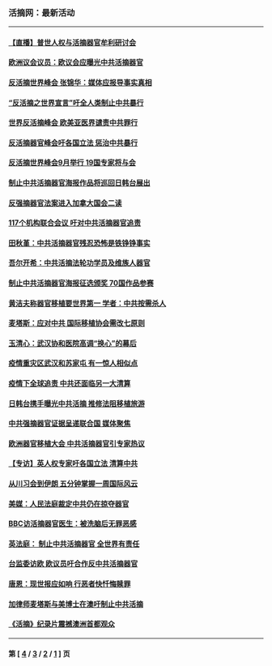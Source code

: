 ### 活摘网：最新活动
---
#### [【直播】普世人权与活摘器官牟利研讨会](../../pages/nf5883/n13425146.md?02170430) 
#### [欧洲议会议员：欧议会应曝光中共活摘器官](../../pages/nf5883/n13336571.md?02170430) 
#### [反活摘世界峰会 张锦华：媒体应报导事实真相](../../pages/nf5883/n13278502.md?02170430) 
#### [“反活摘之世界宣言”吁全人类制止中共暴行](../../pages/nf5883/n13259730.md?02170430) 
#### [世界反活摘峰会 欧美亚医界谴责中共罪行](../../pages/nf5883/n13253550.md?02170430) 
#### [反活摘器官峰会吁各国立法 惩治中共暴行](../../pages/nf5883/n13245052.md?02170430) 
#### [反活摘世界峰会9月举行 19国专家将与会](../../pages/nf5883/n13201492.md?02170430) 
#### [制止中共活摘器官海报作品将巡回日韩台展出](../../pages/nf5883/n13177791.md?02170430) 
#### [反强摘器官法案进入加拿大国会二读](../../pages/nf5883/n13033450.md?02170430) 
#### [117个机构联合会议 吁对中共活摘器官追责](../../pages/nf5883/n12775087.md?02170430) 
#### [田秋堇：中共活摘器官残忍恐怖是铁铮铮事实](../../pages/nf5883/n12702148.md?02170430) 
#### [吾尔开希：中共活摘法轮功学员及维族人器官](../../pages/nf5883/n12693197.md?02170430) 
#### [制止中共活摘器官海报征选颁奖 70国作品参赛](../../pages/nf5883/n12692050.md?02170430) 
#### [黄洁夫称器官移植要世界第一 学者：中共按需杀人](../../pages/nf5883/n12572329.md?02170430) 
#### [麦塔斯：应对中共 国际移植协会需改七原则](../../pages/nf5883/n12514711.md?02170430) 
#### [玉清心：武汉协和医院高调“换心”的幕后](../../pages/nf5883/n12298730.md?02170430) 
#### [疫情重灾区武汉和苏家屯 有一惊人相似点](../../pages/nf5883/n12150824.md?02170430) 
#### [疫情下全球追责 中共还面临另一大清算](../../pages/nf5883/n12070397.md?02170430) 
#### [日韩台携手曝光中共活摘 推修法阻移植旅游](../../pages/nf5883/n11712046.md?02170430) 
#### [中共强摘器官证据呈递联合国 媒体聚焦](../../pages/nf5883/n11546426.md?02170430) 
#### [欧洲器官移植大会 中共活摘器官引专家热议](../../pages/nf5883/n11539095.md?02170430) 
#### [【专访】英人权专家吁各国立法 清算中共](../../pages/nf5883/n11367315.md?02170430) 
#### [从川习会到伊朗 五分钟掌握一周国际风云](../../pages/nf5883/n11338520.md?02170430) 
#### [美媒：人民法庭裁定中共仍在掠夺器官](../../pages/nf5883/n11334897.md?02170430) 
#### [BBC访活摘器官医生：被洗脑后无罪恶感](../../pages/nf5883/n11335935.md?02170430) 
#### [英法庭： 制止中共活摘器官 全世界有责任](../../pages/nf5883/n11330691.md?02170430) 
#### [台监委访欧 欧议员吁合作反中共活摘器官](../../pages/nf5883/n11109190.md?02170430) 
#### [唐恩：现世报应如响 行恶者快忏悔赎罪](../../pages/nf5883/n11104016.md?02170430) 
#### [加律师麦塔斯与美博士在澳吁制止中共活摘](../../pages/nf5883/n10724764.md?02170430) 
#### [《活摘》纪录片震撼澳洲首都观众](../../pages/nf5883/n10722747.md?02170430) 

---
#### 第 [ [4](./4.md?02170430) / [3](./3.md?02170430) / [2](./2.md?02170430) / [1](./1.md?02170430) ] 页
